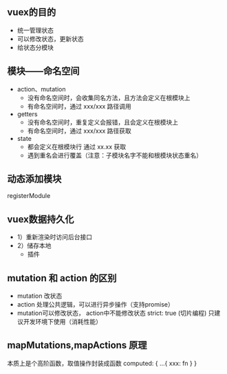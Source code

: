 ## vuex的目的
- 统一管理状态
- 可以修改状态，更新状态
- 给状态分模块

## 模块——命名空间
- action、mutation
  - 没有命名空间时，会收集同名方法，且方法会定义在根模块上
  - 有命名空间时，通过 xxx/xxx 路径调用
- getters
  - 没有命名空间时，重复定义会报错，且会定义在根模块上
  - 有命名空间时，通过 xxx/xxx 路径获取
- state
  - 都会定义在根模块行 通过 xx.xx 获取
  - 遇到重名会进行覆盖（注意：子模块名字不能和根模块状态重名）

## 动态添加模块
registerModule

## vuex数据持久化
- 1）重新渲染时访问后台接口
- 2）储存本地
  - 插件

## mutation 和 action 的区别
- mutation 改状态
- action 处理公共逻辑，可以进行异步操作（支持promise）
- mutation可以修改状态， action中不能修改状态 strict: true (切片编程) 只建议开发环境下使用（消耗性能）

## mapMutations,mapActions 原理
本质上是个高阶函数，取值操作封装成函数  computed: { ...{ xxx: fn }  }
